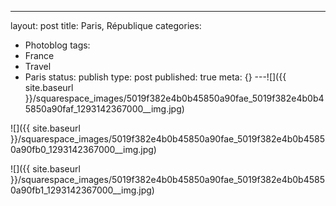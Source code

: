 ---
layout: post
title: Paris, République
categories:
- Photoblog
tags:
- France
- Travel
- Paris
status: publish
type: post
published: true
meta: {}
---![]({{ site.baseurl }}/squarespace_images/5019f382e4b0b45850a90fae_5019f382e4b0b45850a90faf_1293142367000__img.jpg)
  

  
   
![]({{ site.baseurl }}/squarespace_images/5019f382e4b0b45850a90fae_5019f382e4b0b45850a90fb0_1293142367000__img.jpg)
  

  
   
![]({{ site.baseurl }}/squarespace_images/5019f382e4b0b45850a90fae_5019f382e4b0b45850a90fb1_1293142367000__img.jpg)
